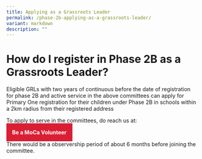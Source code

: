 ```yaml
---
title: Applying as a Grassroots Leader
permalink: /phase-2b-applying-as-a-grassroots-leader/
variant: markdown
description: ""
---
```

<h1><strong>How do I register in Phase 2B as a Grassroots Leader?</strong></h1>
<p>Eligible GRLs with two years of continuous before the date of registration
for phase 2B and active service in the above committees can apply for Primary
One registration for their children under Phase 2B in schools within a
2km radius from their registered address</p>
<p>To apply to serve in the committees, do reach us at:</p>
<p></p>
<a style="background-color: #da1f34; color: white; padding: 15px; font-weight: bold; text-decoration: none;" href="https://form.gov.sg/641528d4868d8100123251f2">Be a MoCa Volunteer</a>
<p></p>
<p>There would be a observership period of about 6 months before joining
the committee.</p>
<p></p>